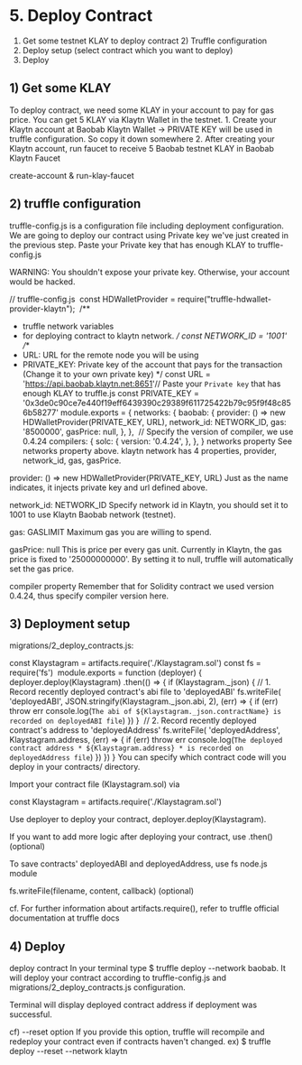 # 5. Deploy Contract

1) Get some testnet KLAY to deploy contract 2) Truffle configuration
3) Deploy setup (select contract which you want to deploy)
4) Deploy

## 1) Get some KLAY
To deploy contract, we need some KLAY in your account to pay for gas price. You can get 5 KLAY via Klaytn Wallet in the testnet. 1. Create your Klaytn account at Baobab Klaytn Wallet -> PRIVATE KEY will be used in truffle configuration. So copy it down somewhere 2. After creating your Klaytn account, run faucet to receive 5 Baobab testnet KLAY in Baobab Klaytn Faucet​


create-account & run-klay-faucet
## 2) truffle configuration
truffle-config.js is a configuration file including deployment configuration. We are going to deploy our contract using Private key we've just created in the previous step. Paste your Private key that has enough KLAY to truffle-config.js

WARNING: You shouldn't expose your private key. Otherwise, your account would be hacked.

// truffle-config.js
​
const HDWalletProvider = require("truffle-hdwallet-provider-klaytn");
​
/**
 * truffle network variables
 * for deploying contract to klaytn network.
 */
const NETWORK_ID = '1001'
​
/**
 * URL: URL for the remote node you will be using
 * PRIVATE_KEY: Private key of the account that pays for the transaction (Change it to your own private key)
 */
const URL = 'https://api.baobab.klaytn.net:8651'
​
// Paste your `Private key` that has enough KLAY to truffle.js
const PRIVATE_KEY = '0x3de0c90ce7e440f19eff6439390c29389f611725422b79c95f9f48c856b58277'
​
module.exports = {
  networks: {
    baobab: {
      provider: () => new HDWalletProvider(PRIVATE_KEY, URL),
      network_id: NETWORK_ID,
      gas: '8500000',
      gasPrice: null,
    },
  },
​
  // Specify the version of compiler, we use 0.4.24
  compilers: {
    solc: {
      version: '0.4.24',
    },
  },
}
networks property
See networks property above. klaytn network has 4 properties,
provider, network_id, gas, gasPrice.

provider: () => new HDWalletProvider(PRIVATE_KEY, URL)
Just as the name indicates, it injects private key and url defined above.

network_id: NETWORK_ID
Specify network id in Klaytn, you should set it to 1001 to use Klaytn Baobab network (testnet).

gas: GASLIMIT
Maximum gas you are willing to spend.

gasPrice: null
This is price per every gas unit. Currently in Klaytn, the gas price is fixed to '25000000000'. By setting it to null, truffle will automatically set the gas price.

compiler property
Remember that for Solidity contract we used version 0.4.24, thus specify compiler version here.

## 3) Deployment setup
migrations/2_deploy_contracts.js:

const Klaystagram = artifacts.require('./Klaystagram.sol')
const fs = require('fs')
​
module.exports = function (deployer) {
  deployer.deploy(Klaystagram)
    .then(() => {
    if (Klaystagram._json) {
      // 1. Record recently deployed contract's abi file to 'deployedABI'
      fs.writeFile(
        'deployedABI',
        JSON.stringify(Klaystagram._json.abi, 2),
        (err) => {
          if (err) throw err
          console.log(`The abi of ${Klaystagram._json.contractName} is recorded on deployedABI file`)
        })
    }
​
    // 2. Record recently deployed contract's address to 'deployedAddress'
    fs.writeFile(
      'deployedAddress',
      Klaystagram.address,
      (err) => {
        if (err) throw err
        console.log(`The deployed contract address * ${Klaystagram.address} * is recorded on deployedAddress file`)
    })
  })
}
You can specify which contract code will you deploy in your contracts/ directory.

Import your contract file (Klaystagram.sol) via  

const Klaystagram = artifacts.require('./Klaystagram.sol')  

Use deployer to deploy your contract,  deployer.deploy(Klaystagram).  

If you want to add more logic after deploying your contract, use .then() (optional)  

To save contracts' deployedABI and deployedAddress, use fs node.js module  

fs.writeFile(filename, content, callback) (optional)

cf. For further information about artifacts.require(), refer to truffle official documentation at truffle docs​

## 4) Deploy

deploy contract
In your terminal type $ truffle deploy --network baobab.
It will deploy your contract according to truffle-config.js and migrations/2_deploy_contracts.js configuration.

Terminal will display deployed contract address if deployment was successful.

cf) --reset option
If you provide this option, truffle will recompile and redeploy your contract even if contracts haven't changed.
ex) $ truffle deploy --reset --network klaytn
